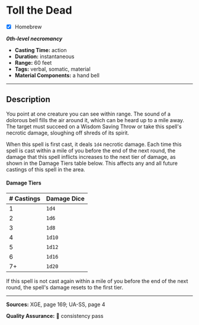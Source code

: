 # Toll the Dead
- [x] Homebrew

***0th-level necromancy***
- **Casting Time:** action
- **Duration:** instantaneous
- **Range:** 60 feet
- **Tags:** verbal, somatic, material
- **Material Components:** a hand bell

---

## Description
You point at one creature you can see within range.
The sound of a dolorous bell fills the air around it, which can be heard up to a mile away.
The target must succeed on a Wisdom Saving Throw or take this spell's necrotic damage, sloughing off shreds of its spirit.

When this spell is first cast, it deals `1d4` necrotic damage.
Each time this spell is cast within a mile of you before the end of the next round, the damage that this spell inflicts increases to the next tier of damage, as shown in the Damage Tiers table below.
This affects any and all future castings of this spell in the area.

#### Damage Tiers
| # Castings | Damage Dice |
|------------|-------------|
| 1          | `1d4`       |
| 2          | `1d6`       |
| 3          | `1d8`       |
| 4          | `1d10`      |
| 5          | `1d12`      |
| 6          | `1d16`      |
| 7+         | `1d20`      |

If this spell is not cast again within a mile of you before the end of the next round, the spell's damage resets to the first tier.

---

**Sources:** XGE, page 169; UA-SS, page 4

**Quality Assurance:** :star2: consistency pass
